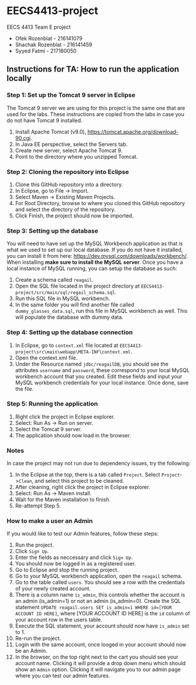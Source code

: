 # EECS4413-project
EECS 4413 Team E project
- Ofek Rozenblat - 216141079
- Shachak Rozenblat - 216141459
- Syyed Fatmi - 217180050

## Instructions for TA: How to run the application locally

### Step 1: Set up the Tomcat 9 server in Eclipse
The Tomcat 9 server we are using for this project is the same one that are used for the labs.
These instructions are copied from the labs in case you do not have Tomcat 9 installed.
1. Install Apache Tomcat (v9.0), https://tomcat.apache.org/download-90.cgi.
2. In Java EE perspective, select the Servers tab.
3. Create new server, select Apache Tomcat 9.
4. Point to the directory where you unzipped Tomcat.

### Step 2: Cloning the repository into Eclipse
1. Clone this GitHub repository into a directory.
2. In Eclipse, go to File -> Import.
3. Select Maven -> Existing Maven Projects.
4. For Root Directory, browse to where you cloned this GitHub repository and select the directory of the repository.
5. Click Finish, the project should now be imported.

### Step 3: Setting up the database
You will need to have set up the MySQL Workbench application as that is what we used to set up our local database. If you do not have it installed,
you can install it from here: https://dev.mysql.com/downloads/workbench/. When installing **make sure to install the MySQL server**.
Once you have a local instance of MySQL running, you can setup the database as such:
1. Create a schema called `reagail`.
2. Open the SQL file located in the project directory at `EECS4413-project/src/main/sql/regail_schema.sql`.
3. Run this SQL file in MySQL workbench.
4. In the same folder you will find another file called `dummy_glasses_data.sql`, run this file in MySQL workbench as well. This will populate the database with dummy data.

### Step 4: Setting up the database connection
1. In Eclipse, go to `context.xml` file located at `EECS4413-project\src\main\webapp\META-INF\context.xml`.
2. Open the context.xml file.
3. Under the Resource named `jdbc/reagailDB`, you should see the attributes `username` and `password`, these correspond to your local MySQL workbench account that you created. Edit these fields and input your MySQL workbench credentials for your local instance. Once done, save the file.

### Step 5: Running the application
1. Right click the project in Eclipse explorer.
2. Select: Run As -> Run on server.
3. Select the Tomcat 9 server.
4. The application should now load in the browser.

### Notes
In case the project may not run due to dependency issues, try the following:
1. In the Eclipse at the top, there is a tab called `Project`. Select `Project`->`Clean`, and select this project to be cleaned.
2. After cleaning, right click the project in Eclipse explorer.
3. Select: Run As -> Maven install.
4. Wait for the Maven installation to finish.
5. Re-attempt Step 5.

### How to make a user an Admin
If you would like to test our Admin features, follow these steps:
1. Run the project.
2. Click `Sign Up`.
3. Enter the fields as neccessary and click `Sign Up`.
4. You should now be logged in as a registered user.
5. Go to Eclipse and stop the running project.
6. Go to your MySQL workbench application, open the `reagail` schema.
7. Go to the table called `users`. You should see a row with the credentials of your newly created account.
8. There is a column name `is_admin`, this controls whether the account is an admin (is_admin=1) or not an admin (is_admin=0). Create the SQL statement
`UPDATE reagail.users SET is_admin=1 WHERE id=[YOUR ACCOUNT ID HERE]`, where [YOUR ACCOUNT ID HERE] is the `id` column of your account row in the users table.
9. Execute the SQL statement, your account should now have `is_admin` set to 1.
10. Re-run the project.
11. Login with the same account, once looged in your account should now be an Admin.
12. In the browser, on the top right next to the cart you should see your account name. Clicking it will provide a drop down menu which should show an `Admin` option. Clicking it will navigate you to our admin page where you can test our admin features.
